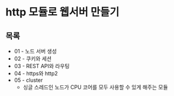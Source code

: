 # http 모듈로 웹서버 만들기

## 목록
- 01 - 노드 서버 생성 
- 02 - 쿠키와 세션
- 03 - REST API와 라우팅
- 04 - https와 http2
- 05 - cluster
  - 싱글 스레드인 노드가 CPU 코어를 모두 사용할 수 있게 해주는 모듈